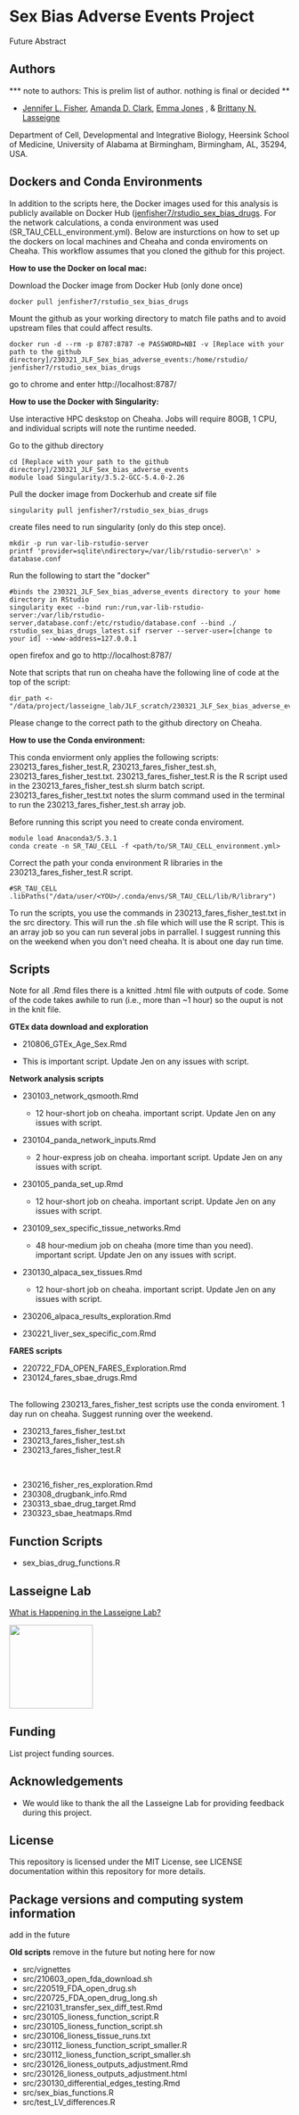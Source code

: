 # Sex Bias Adverse Events Project

Future Abstract

## Authors

*** note to authors: This is prelim list of author. nothing is final or decided **
- [Jennifer L. Fisher](https://www.github.com/JenFisher7), [Amanda D. Clark](https://github.com/adc0032), [Emma Jones](https://github.com/emmafjones) , & [Brittany N. Lasseigne](https://github.com/blasseigne)

Department of Cell, Developmental and Integrative Biology, Heersink School of Medicine, University of Alabama at Birmingham, Birmingham, AL, 35294, USA.

## Dockers and Conda Environments

In addition to the scripts here, the Docker images used for this analysis is publicly available on Docker Hub ([jenfisher7/rstudio_sex_bias_drugs](https://hub.docker.com/r/jenfisher7/rstudio_sex_bias_drugs). For the network calculations, a conda environment was used (SR_TAU_CELL_environment.yml). Below are insturctions on how to set up the dockers on local machines and Cheaha and conda enviroments on Cheaha. This workflow assumes that you cloned the github for this project. 


**How to use the Docker on local mac:**

Download the Docker image from Docker Hub (only done once)
````
docker pull jenfisher7/rstudio_sex_bias_drugs
````

Mount the github as your working directory to match file paths and to avoid upstream files that could affect results. 
```
docker run -d --rm -p 8787:8787 -e PASSWORD=NBI -v [Replace with your path to the github directory]/230321_JLF_Sex_bias_adverse_events:/home/rstudio/ jenfisher7/rstudio_sex_bias_drugs
```
go to chrome and enter http://localhost:8787/


**How to use the Docker with Singularity:**

Use interactive HPC deskstop on Cheaha. Jobs will require 80GB, 1 CPU, and individual scripts will note the runtime needed. 

Go to the github directory 
````
cd [Replace with your path to the github directory]/230321_JLF_Sex_bias_adverse_events
module load Singularity/3.5.2-GCC-5.4.0-2.26
````
Pull the docker image from Dockerhub and create sif file
````
singularity pull jenfisher7/rstudio_sex_bias_drugs
````
create files need to run singularity (only do this step once).
````
mkdir -p run var-lib-rstudio-server
printf 'provider=sqlite\ndirectory=/var/lib/rstudio-server\n' > database.conf
````
Run the following to start the "docker"
````
#binds the 230321_JLF_Sex_bias_adverse_events directory to your home directory in RStudio
singularity exec --bind run:/run,var-lib-rstudio-server:/var/lib/rstudio-server,database.conf:/etc/rstudio/database.conf --bind ./ rstudio_sex_bias_drugs_latest.sif rserver --server-user=[change to your id] --www-address=127.0.0.1
````
open firefox and go to http://localhost:8787/

Note that scripts that run on cheaha have the following line of code at the top of the script:

````
dir_path <- "/data/project/lasseigne_lab/JLF_scratch/230321_JLF_Sex_bias_adverse_events/"
````
Please change to the correct path to the github directory on Cheaha. 

**How to use the Conda environment:**

This conda enviorment only applies the following scripts: 230213_fares_fisher_test.R, 230213_fares_fisher_test.sh, 230213_fares_fisher_test.txt.
230213_fares_fisher_test.R is the R script used in the 230213_fares_fisher_test.sh slurm batch script. 230213_fares_fisher_test.txt notes the slurm command used in the terminal to run the 230213_fares_fisher_test.sh array job. 

Before running this script you need to create conda enviroment.
````
module load Anaconda3/5.3.1
conda create -n SR_TAU_CELL -f <path/to/SR_TAU_CELL_environment.yml>
````

Correct the path your conda environment R libraries in the 230213_fares_fisher_test.R script.
````
#SR_TAU_CELL
.libPaths("/data/user/<YOU>/.conda/envs/SR_TAU_CELL/lib/R/library")
````
To run the scripts, you use the commands in 230213_fares_fisher_test.txt in the src directory. This will run the .sh file which will use the R script. This is an array job so you can run several jobs in parrallel. I suggest running this on the weekend when you don't need cheaha. It is about one day run time. 


## Scripts

Note for all .Rmd files there is a knitted .html file with outputs of code. Some of the code takes awhile to run (i.e., more than ~1 hour) so the ouput is not in the knit file. 

**GTEx data download and exploration**
- 210806_GTEx_Age_Sex.Rmd

 - This is important script. Update Jen on any issues with script. 

**Network analysis scripts**
- 230103_network_qsmooth.Rmd
  
  - 12 hour-short job on cheaha. important script. Update Jen on any issues with script. 
  
- 230104_panda_network_inputs.Rmd

  - 2 hour-express job on cheaha. important script. Update Jen on any issues with script. 
  
- 230105_panda_set_up.Rmd

   - 12 hour-short job on cheaha. important script. Update Jen on any issues with script. 

- 230109_sex_specific_tissue_networks.Rmd

   - 48 hour-medium job on cheaha (more time than you need). important script. Update Jen on any issues with script. 
 
- 230130_alpaca_sex_tissues.Rmd
   - 12 hour-short job on cheaha. important script. Update Jen on any issues with script. 
- 230206_alpaca_results_exploration.Rmd
- 230221_liver_sex_specific_com.Rmd

**FARES scripts**
- 220722_FDA_OPEN_FARES_Exploration.Rmd
- 230124_fares_sbae_drugs.Rmd
<br>
The following 230213_fares_fisher_test scripts use the conda enviroment. 1 day run on cheaha. Suggest running over the weekend. 

- 230213_fares_fisher_test.txt
- 230213_fares_fisher_test.sh
- 230213_fares_fisher_test.R
<br>

- 230216_fisher_res_exploration.Rmd
- 230308_drugbank_info.Rmd
- 230313_sbae_drug_target.Rmd
- 230323_sbae_heatmaps.Rmd

## Function Scripts
- sex_bias_drug_functions.R


## Lasseigne Lab

[What is Happening in the Lasseigne Lab?](https://www.lasseigne.org/)

<img src="https://www.lasseigne.org/img/main/lablogo.png" width="150" height="150">

## Funding

List project funding sources.

## Acknowledgements

 - We would like to thank the all the Lasseigne Lab for providing feedback during this project.

## License

This repository is licensed under the MIT License, see LICENSE
documentation within this repository for more details.


## Package versions and computing system information

add in the future 

**Old scripts**
remove in the future but noting here for now
- src/vignettes
- src/210603_open_fda_download.sh
- src/220519_FDA_open_drug.sh
- src/220725_FDA_open_drug_long.sh
- src/221031_transfer_sex_diff_test.Rmd
- src/230105_lioness_function_script.R
- src/230105_lioness_function_script.sh
- src/230106_lioness_tissue_runs.txt
- src/230112_lioness_function_script_smaller.R
- src/230112_lioness_function_script_smaller.sh
- src/230126_lioness_outputs_adjustment.Rmd
- src/230126_lioness_outputs_adjustment.html
- src/230130_differential_edges_testing.Rmd
- src/sex_bias_functions.R
- src/test_LV_differences.R

